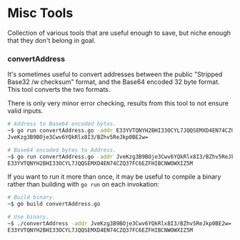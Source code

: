 # Misc Tools

Collection of various tools that are useful enough to save, but niche enough that they don't belong in goal.


### convertAddress

It's sometimes useful to convert addresses between the public "Stripped Base32 /w checksum" format, and the Base64 encoded 32 byte format. This tool converts the two formats.

There is only very minor error checking, results from this tool to not ensure valid inputs.

```sh
# Address to Base64 encoded bytes.
~$ go run convertAddress.go -addr E33YVTQNYH2BHI33OCYL7JQQSEMXD4EN74CZQ37FC6EZFHIBCNWOWXIZ5M
JveKzg3B9BOje3Cwv6YQkRlx8I3/BZhv5ReJkp0BE2w=

# Base64 encoded bytes to Address.
~$ go run convertAddress.go -addr JveKzg3B9BOje3Cwv6YQkRlx8I3/BZhv5ReJkp0BE2w=
E33YVTQNYH2BHI33OCYL7JQQSEMXD4EN74CZQ37FC6EZFHIBCNWOWXIZ5M

```

If you want to run it more than once, it may be useful to compile a binary rather than building with `go run` on each invokation:
```sh
# Build binary.
~$ go build convertAddress.go

# Use binary.
~$ ./convertAddress -addr JveKzg3B9BOje3Cwv6YQkRlx8I3/BZhv5ReJkp0BE2w=
E33YVTQNYH2BHI33OCYL7JQQSEMXD4EN74CZQ37FC6EZFHIBCNWOWXIZ5M
```
